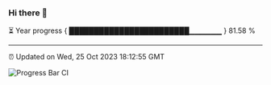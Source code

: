 ### Hi there 👋

⏳ Year progress { ████████████████████████▁▁▁▁▁▁ } 81.58 %

---

⏰ Updated on Wed, 25 Oct 2023 18:12:55 GMT

![Progress Bar CI](https://github.com/liununu/liununu/workflows/Progress%20Bar%20CI/badge.svg)
